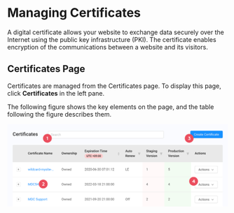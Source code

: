 # Managing Certificates

A digital certificate allows your website to exchange data securely over the Internet using the public key infrastructure (PKI). The certificate enables encryption of the communications between a website and its visitors.

## Certificates Page 

Certificates are managed from the Certificates page. To display this page, click **Certificates** in the left pane.

The following figure shows the key elements on the page, and the table following the figure describes them.

![null](</docs/resources/images/Certificates Page.png>)
